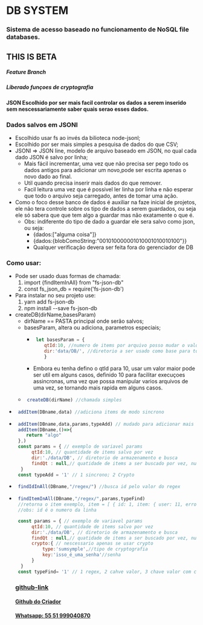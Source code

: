 # DB SYSTEM

### Sistema de acesso baseado no funcionamento de NoSQL file databases.

## THIS IS BETA

##### Feature Branch
##### Liberado funçoes de cryptografia

#### JSON Escolhido por ser mais facil controlar os dados a serem inserido sem nescessariamente saber quais serao esses dados.


### Dados salvos em JSONl
 * Escolhido usar fs ao invés da bilioteca node-jsonl;
 * Escolhido por ser mais simples a pesquisa de dados do que CSV;
 * JSONl => JSON line, modelo de arquivo baseado em JSON, no qual cada dado JSON é salvo por linha;
    * Mais fácil incrementar, uma vez que não precisa ser pego todo os dados antigos para adicionar um novo,pode ser escrita apenas o novo dado ao final.
    * Util quando precisa inserir mais dados do que remover.
    * Facil leitura uma vez que é possivel ler linha por linha e não esperar que todo o arquivo seja carregado, antes de tomar uma ação.
* Como o foco desse banco de dados é auxiliar na faze inicial de projetos, ele não tera controle sobre os tipo de dados a serem guardados, ou seja ele só sabera que que tem algo a guardar mas não exatamente o que é.
   * Obs: indiferente do tipo de dado a guardar ele sera salvo como json, ou seja:
      * {dados:["alguma coisa"]}
      * {dados:{blobComoString:"001010000001010001010010100"}}
      * Qualquer verificação devera ser feita fora do gerenciador de DB
 
### Como usar:
* Pode ser usado duas formas de chamada:
   1. import  {findItemInAll} from "fs-json-db"
   2. const fs_json_db = require('fs-json-db')
* Para instalar no seu projeto use:
   1. yarn add fs-json-db
   2. npm install --save fs-json-db
* createDB(dirName,basesParam)
   * dirName == PASTA principal onde serão salvos;
   * basesParam, altera ou adiciona, parametros especiais;
      * ```js
         let basesParam = {
            qtId:10, //numero de items por arquivo posso mudar o valor a qualquer momento vantagens do modelo
            dir:'data/DB/', //diretorio a ser usado como base para todos os DBs, posso alterar esse valor, nesse caso posso ter uma pasta para qualquer conjunto de DBs
            }
         ```
      * Embora eu tenha defino o qtId para 10, usar um valor maior pode ser util em alguns casos, definido 10 para facilitar execuçoes assincronas, uma vez que possa manipular varios arquivos de uma vez, se tornando mais rapida em alguns casos.
   * ```js
      createDB(dirName) //chamada simples
      ```
* ```js 
   addItem(DBname,data) //adiciona items de modo sincrono
   ``` 
* ```js 
   addItem(DBname,data,params,typeAdd) // mudado para adicionar mais opções pela mesma função
   addItem(DBname,()=>{
      return "algo"
   },)
   const params = { // exemplo de variavel params
        qtId:10, // quantidade de items salvo por vez
        dir:'./data/DB', // diretorio de armazenamento e busca
        findQt : null,// quatidade de items a ser buscado por vez, null == todos
    }
   const typeAdd = '1' // 1 sincrono; 2 Crypto
   ``` 
* ```js
   findIdInAll(DBname,"/regex/") //busca id pelo valor do regex
   ```
* ```js
   findItemInAll(DBname,"/regex/",params,typeFind) 
   //retorna o item exemplo, item = [ { id: 1, item: { user: 11, erros: [Array] } } ]
   //obs: id é o numero da linha

   const params = { // exemplo de variavel params
        qtId:10, // quantidade de items salvo por vez
        dir:'./data/DB', // diretorio de armazenamento e busca
        findQt : null,// quatidade de items a ser buscado por vez, null == todos
        crypto:{ // nescessario apenas se usar crypto
            type:'sumsymple',//tipo de cryptografia
            key:'isso_é_uma_senha'//senha
        }
    }
   const typeFind= '1' // 1 regex, 2 cahve valor, 3 chave valor com cryptografia
   ```
   ### [github-link](https://github.com/Nicolassmaniotto/fs-json-db)
   #### [Github do Criador](https://github.com/Nicolassmaniotto)
   #### [Whatsapp: 55 51 999040870](https://api.whatsapp.com/send/?phone=5551999040870&text=ola&type=phone_number&app_absent=0)
